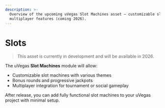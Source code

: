 ```yaml
---
description: >-
  Overview of the upcoming uVegas Slot Machines asset — customizable slots with
  multiplayer features (coming 2026).
---
```


# Slots

> This asset is currently in development and will be available in 2026.

The uVegas **Slot Machines** module will allow:

* Customizable slot machines with various themes
* Bonus rounds and progressive jackpots
* Multiplayer integration for tournament or social gameplay

After release, you can add fully functional slot machines to your uVegas project with minimal setup.
